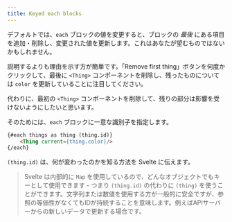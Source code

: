 ```yaml
---
title: Keyed each blocks
---
```


デフォルトでは、`each` ブロックの値を変更すると、ブロックの *最後* にある項目を追加・削除し、変更された値を更新します。これはあなたが望むものではないかもしれません。

説明するよりも理由を示す方が簡単です。「Remove first thing」ボタンを何度かクリックして、最後に `<Thing>` コンポーネントを削除し、残ったものについては `color` を更新していることに注目してください。

代わりに、最初の `<Thing>` コンポーネントを削除して、残りの部分は影響を受けないようにしたいと思います。

そのためには、`each` ブロックに一意な識別子を指定します。

```html
{#each things as thing (thing.id)}
	<Thing current={thing.color}/>
{/each}
```

`(thing.id)` は、何が変わったのかを知る方法を Svelte に伝えます。

> Svelte は内部的に `Map` を使用しているので、どんなオブジェクトでもキーとして使用できます - つまり `(thing.id)` の代わりに `(thing)` を使うことができます。文字列または数値を使用する方が一般的に安全ですが、参照の等価性がなくてもIDが持続することを意味します。例えばAPIサーバーからの新しいデータで更新する場合です。 